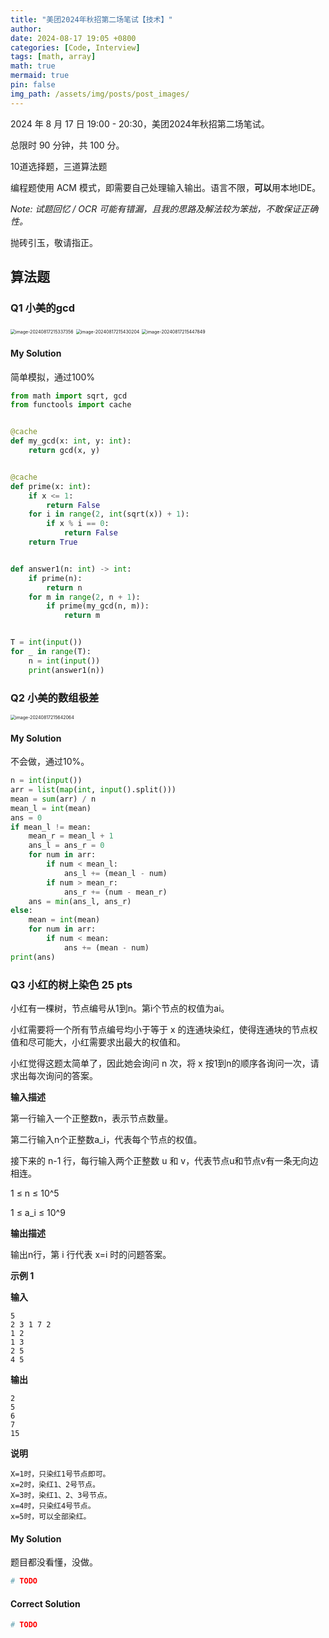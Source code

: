```yaml
---
title: "美团2024年秋招第二场笔试【技术】"
author: 
date: 2024-08-17 19:05 +0800
categories: [Code, Interview]
tags: [math, array]
math: true
mermaid: true
pin: false
img_path: /assets/img/posts/post_images/
---
```


2024 年 8 月 17 日 19:00 - 20:30，美团2024年秋招第二场笔试。



总限时 90 分钟，共 100 分。



10道选择题，三道算法题



编程题使用 ACM 模式，即需要自己处理输入输出。语言不限，**可以**用本地IDE。



*Note: 试题回忆 / OCR 可能有错漏，且我的思路及解法较为笨拙，不敢保证正确性。*



抛砖引玉，敬请指正。



## 算法题

### Q1 小美的gcd

<img src="../../assets/img/posts/post_images/image-20240817215337356.png" alt="image-20240817215337356" style="zoom:50%;" />

<img src="../../assets/img/posts/post_images/image-20240817215430204.png" alt="image-20240817215430204" style="zoom:50%;" />

<img src="../../assets/img/posts/post_images/image-20240817215447849.png" alt="image-20240817215447849" style="zoom:50%;" />

#### My Solution

简单模拟，通过100%

```python
from math import sqrt, gcd
from functools import cache


@cache
def my_gcd(x: int, y: int):
    return gcd(x, y)


@cache
def prime(x: int):
    if x <= 1:
        return False
    for i in range(2, int(sqrt(x)) + 1):
        if x % i == 0:
            return False
    return True


def answer1(n: int) -> int:
    if prime(n):
        return n
    for m in range(2, n + 1):
        if prime(my_gcd(n, m)):
            return m


T = int(input())
for _ in range(T):
    n = int(input())
    print(answer1(n))
```



### Q2 小美的数组极差

<img src="../../assets/img/posts/post_images/image-20240817215642064.png" alt="image-20240817215642064" style="zoom:50%;" />



#### My Solution

不会做，通过10%。

```python
n = int(input())
arr = list(map(int, input().split()))
mean = sum(arr) / n
mean_l = int(mean)
ans = 0
if mean_l != mean:
    mean_r = mean_l + 1
    ans_l = ans_r = 0
    for num in arr:
        if num < mean_l:
            ans_l += (mean_l - num)
        if num > mean_r:
            ans_r += (num - mean_r)
    ans = min(ans_l, ans_r)
else:
    mean = int(mean)
    for num in arr:
        if num < mean:
            ans += (mean - num)
print(ans)
```



### Q3 小红的树上染色 25 pts

小红有一棵树，节点编号从1到n。第i个节点的权值为ai。

小红需要将一个所有节点编号均小于等于 x 的连通块染红，使得连通块的节点权值和尽可能大，小红需要求出最大的权值和。

小红觉得这题太简单了，因此她会询问 n 次，将 x 按1到n的顺序各询问一次，请求出每次询问的答案。



**输入描述**

第一行输入一个正整数n，表示节点数量。

第二行输入n个正整数a_i，代表每个节点的权值。

接下来的 n-1 行，每行输入两个正整数 u 和 v，代表节点u和节点v有一条无向边相连。

1 ≤ n ≤ 10^5

1 ≤ a_i ≤ 10^9

**输出描述**

输出n行，第 i 行代表 x=i 时的问题答案。

**示例 1**

**输入**

```
5
2 3 1 7 2
1 2
1 3
2 5
4 5
```

**输出**

```
2
5
6
7
15
```

**说明**

```
X=1时，只染红1号节点即可。
x=2时，染红1、2号节点。
X=3时，染红1、2、3号节点。
x=4时，只染红4号节点。
x=5时，可以全部染红。
```



#### My Solution

题目都没看懂，没做。

```python
# TODO
```

#### Correct Solution

```python
# TODO
```

